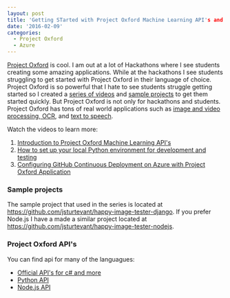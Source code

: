 ```yaml
---
layout: post
title: 'Getting STarted with Project Oxford Machine Learning API's and Deployment on Azure'
date: '2016-02-09'
categories:
  - Project Oxford
  - Azure
---
```


[Project Oxford](https://www.projectoxford.ai/) is cool.  I am out at a lot of Hackathons where I see students creating some amazing applications.  While at the hackathons I see students struggling to get started with Project Oxford in their language of choice.  Project Oxford is so powerful that I hate to see students struggle getting started so I created a [series of videos](https://channel9.msdn.com/Search?term=project%20oxford%20sturtevant#lang-en=en&ch9Search) and [sample projects](https://github.com/jsturtevant/happy-image-tester-django) to get them started quickly.  But Project Oxford is not only for hackathons and students.  Project Oxford has tons of real world applications such as [image and video processing, OCR](https://www.projectoxford.ai/vision), and [text to speech](https://www.projectoxford.ai/speech).

Watch the videos to learn more:
1. [Introduction to Project Oxford Machine Learning API's](https://channel9.msdn.com/Blogs/jsturtevant/Introduction-to-Project-Oxford-Machine-Learning-APIs)
2. [How to set up  your local Python environment for development and testing](https://channel9.msdn.com/Blogs/jsturtevant/Setting-up-Project-Oxford-for-Python-on-Windows)
3. [Configuring GitHub Continuous Deployment on Azure with Project Oxford Application](https://channel9.msdn.com/Blogs/jsturtevant/Configuring-GitHub-Continuous-Deployment-on-Azure-with-Project-Oxford-Application)


### Sample projects
The sample project that used in the series is located at https://github.com/jsturtevant/happy-image-tester-django. If you prefer Node.js I have a made a similar project located at https://github.com/jsturtevant/happy-image-tester-nodejs.

### Project Oxford API's
You can find api for many of the languagues:
- [Official API's for c# and more](https://github.com/Microsoft/ProjectOxford-ClientSDK)
- [Python API](https://github.com/southwood/project-oxford-python)
- [Node.js API](https://github.com/felixrieseberg/project-oxford)

